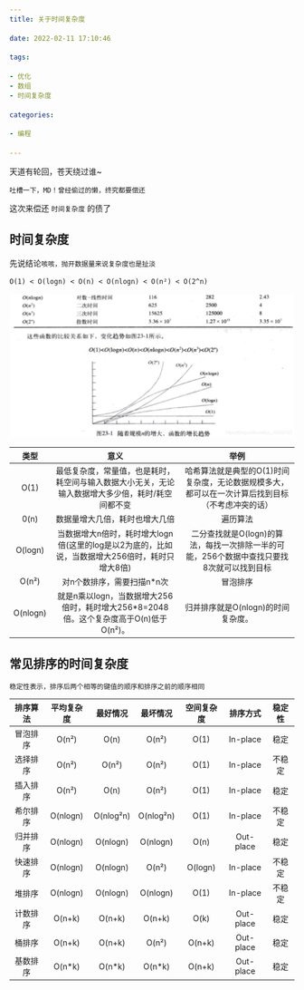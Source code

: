 ```yaml
---
title: 关于时间复杂度

date: 2022-02-11 17:10:46

tags:

- 优化
- 数组
- 时间复杂度

categories:

- 编程

---
```


天道有轮回，苍天绕过谁~

    吐槽一下，MD！曾经偷过的懒，终究都要偿还

这次来偿还 `时间复杂度` 的债了

## 时间复杂度

先说结论`咳咳，抛开数据量来说复杂度也是扯淡`

    O(1) < O(logn) < O(n) < O(nlogn) < O(n²) < O(2^n)

![时间复杂度](../images/时间复杂度.png)

|    类型    |                            意义                            |                         举例                         |  
|:--------:|:--------------------------------------------------------:|:--------------------------------------------------:|
|   O(1)   |    最低复杂度，常量值，也是耗时，耗空间与输入数据大小无关，无论输入数据增大多少倍，耗时/耗空间都不变     | 哈希算法就是典型的O(1)时间复杂度，无论数据规模多大，都可以在一次计算后找到目标（不考虑冲突的话） |
|   0(n)   |                     数据量增大几倍，耗时也增大几倍                      |                        遍历算法                        |
| O(logn)  | 当数据增大n倍时，耗时增大logn倍(这里的log是以2为底的，比如说，当数据增大256倍时，耗时只增大8倍)  | 二分查找就是O(logn)的算法，每找一次排除一半的可能，256个数据中查找只要找8次就可以找到目标 |
|  O(n²)   |                     对n个数排序，需要扫描n*n次                      |                        冒泡排序                        |
| O(nlogn) | 就是n乘以logn，当数据增大256倍时，耗时增大256*8=2048倍。这个复杂度高于O(n)低于O(n²)。 |               归并排序就是O(nlogn)的时间复杂度。                |

## 常见排序的时间复杂度

    稳定性表示，排序后两个相等的键值的顺序和排序之前的顺序相同

| 排序算法 |  平均复杂度   |   最好情况    |   最坏情况    |  空间复杂度  |   排序方式    | 稳定性 |
|:----:|:--------:|:---------:|:---------:|:-------:|:---------:|:---:|
| 冒泡排序 |  O(n²)   |   O(n)    |   O(n²)   |  O(1)   | In-place  | 稳定  |
| 选择排序 |  O(n²)   |   O(n²)   |   O(n²)   |  O(1)   | In-place  | 不稳定 |
| 插入排序 |  O(n²)   |   O(n)    |   O(n²)   |  O(1)   | In-place  | 稳定  |
| 希尔排序 | O(nlogn) | O(nlog²n) | O(nlog²n) |  O(1)   | In-place  | 不稳定 |
| 归并排序 | O(nlogn) | O(nlogn)  | O(nlogn)  |  O(n)   | Out-place | 稳定  | 
| 快速排序 | O(nlogn) | O(nlogn)  |   O(n²)   | O(logn) | In-place  | 不稳定 |
| 堆排序  | O(nlogn) | O(nlogn)  | O(nlogn)  |  O(1)   | In-place  | 不稳定 |
| 计数排序 |  O(n+k)  |  O(n+k)   |  O(n+k)   |  O(k)   | Out-place | 稳定  |
| 桶排序  |  O(n+k)  |  O(n+k)   |   O(n²)   | O(n+k)  | Out-place | 稳定  |
| 基数排序 |  O(n*k)  |  O(n*k)   |  O(n*k)   | O(n+k)  | Out-place | 稳定  |
